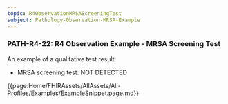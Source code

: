 ```yaml
---
topic: R4ObservationMRSAScreeningTest
subject: Pathology-Observation-MRSA-Example
---
```

### PATH-R4-22: R4 Observation Example - MRSA Screening Test
An example of a qualitative test result:
* MRSA screening test: NOT DETECTED

{{page:Home/FHIRAssets/AllAssets/All-Profiles/Examples/ExampleSnippet.page.md}}